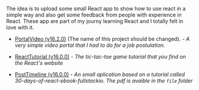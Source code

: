 The idea is to upload some small React app to show how to use react in a simple way and also get some feedback from people with experience in React. These app are part of my journy learning React and I totally felt in love with it.

* [PortalVideo (v16.2.0)](https://github.com/DracotMolver/React-Practicing/tree/master/PortalVideo) (The name of this project should be changed). - *A very simple video portal that I had to do for a job postulation.*

* [ReactTutorial (v16.0.0)](https://github.com/DracotMolver/React-Practicing/tree/master/ReactTutorial) - *The tic-tac-toe game tutorial that you find on the React's website*

* [PostTimeline (v16.0.0)](https://github.com/DracotMolver/React-Practicing/tree/master/PostTimeline) - *An small aplication based on a tutorial called 30-days-of-react-ebook-fullstackio. The pdf is avaible in the `file` folder* 